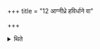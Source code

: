 +++
title = "12 आग्नीध्रे हविर्धाने वा"

+++

<details><summary>थिते</summary>

12. They (the priests) cause the sacrificer to remain wakeful either in the Āgnīdhra's shed or in the Havirdhāna-shed; and the wife of the sacrificer in the Prāgvaṁśa.  
</details>

